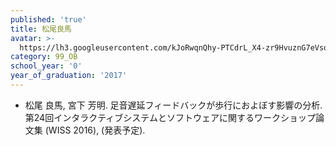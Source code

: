 ```yaml
---
published: 'true'
title: 松尾良馬
avatar: >-
  https://lh3.googleusercontent.com/kJoRwqnQhy-PTCdrL_X4-zr9HvuznG7eVsq_tGiEufFMlATRuFykC65o4KQBuVUdQujEr4PUWcpmbAF5EMHYdfVy6uBZaFRGB3iP9AYDbMXFatBn1sKNcyPz3KmsqgOdWJGL3W3QddMhels6a42lMhWuPZI832z6r_UMG-IRsqecublV5Wupjcamftc326r7Gr9N3sZAkPQJPtwjsKfKvbHJ9_Q1VrLDtDTGTCr3PUN6oQj2fC2C9-XOwOSHqCox_zgqU_wMoHUUGYG62BxrqJfGdpc3x8bygsvgTp_ijmCxe6ARek4Ut_qLNfuO40-rvNGb2R6lNPrljeaVMleG15fv_jY4uSj95COV2TMEr_fhfR0GK5ZH5sB1tVLsQseIMMd8zi9Ql6d_nqe2tN76eEF0Pm45S4EDO6k3T1sT8tvWCJt-biFrIliYYZ4p7oLGD9v5iy263xQVFX3u4QPON-B8MKqWZf0cnpbfPYhqF8ocTIH6hxK9nMRgCj0hljeF_LLWqCYS-dOycbMzsUQeJUyw93eJ639Lt5A_b4RxuwzyhgaxKaiH7-BN7QzhRCu7jYz31hJIE_lYrUK9UMLO3QYkBqS7AmqD9yNz_NEC1N_ePF4bPEKV2uHCkY7-m__keJW-_ybtizKq_iSeyjr9DseF1jUzBohI4T-Ci2coQw=p-s300
category: 99_OB
school_year: '0'
year_of_graduation: '2017'
---
```


- 松尾 良馬, 宮下 芳明. 足音遅延フィードバックが歩行におよぼす影響の分析. 第24回インタラクティブシステムとソフトウェアに関するワークショップ論文集 (WISS 2016), (発表予定).
